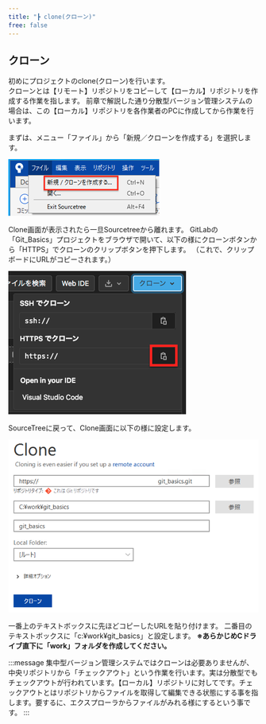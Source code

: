 ```yaml
---
title: "┣ clone(クローン)"
free: false
---
```


## クローン

初めにプロジェクトのclone(クローン)を行います。  
クローンとは【リモート】リポジトリをコピーして【ローカル】リポジトリを作成する作業を指します。
前章で解説した通り分散型バージョン管理システムの場合は、この【ローカル】リポジトリを各作業者のPCに作成してから作業を行います。

まずは、メニュー「ファイル」から「新規／クローンを作成する」を選択します。

![](/images/books/497459787cb294/clone_01.png)

Clone画面が表示されたら一旦Sourcetreeから離れます。
GitLabの「Git_Basics」プロジェクトをブラウザで開いて、以下の様にクローンボタンから「HTTPS」でクローンのクリップボタンを押下します。
（これで、クリップボードにURLがコピーされます。）

![](/images/books/497459787cb294/clone_02.png)

SourceTreeに戻って、Clone画面に以下の様に設定します。

![](/images/books/497459787cb294/clone_03.png)

一番上のテキストボックスに先ほどコピーしたURLを貼り付けます。
二番目のテキストボックスに「c:¥work¥git_basics」と設定します。
**※あらかじめCドライブ直下に「work」フォルダを作成してください。**

:::message
集中型バージョン管理システムではクローンは必要ありませんが、中央リポジトリから「チェックアウト」という作業を行います。実は分散型でもチェックアウトが行われています。【ローカル】リポジトリに対してです。チェックアウトとはリポジトリからファイルを取得して編集できる状態にする事を指します。要するに、エクスプローラからファイルがみれる様にするという事です。
:::
